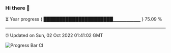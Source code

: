 ### Hi there 👋

⏳ Year progress { ██████████████████████▁▁▁▁▁▁▁▁ } 75.09 %

---

⏰ Updated on Sun, 02 Oct 2022 01:41:02 GMT

![Progress Bar CI](https://github.com/liununu/liununu/workflows/Progress%20Bar%20CI/badge.svg)
